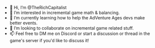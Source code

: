 - 👋 Hi, I’m @TheRichCapitalist
- 👀 I’m interested in incremental game math & balancing.
- 🌱 I’m currently learning how to help the AdVenture Ages devs make better events.
- 💞️ I’m looking to collaborate on incremental game related stuff.
- 📫 Feel free to DM me on Discord or start a discussion or thread in the game's server if you'd like to discuss it!

<!---
TheRichCapitalist/TheRichCapitalist is a ✨ special ✨ repository because its `README.md` (this file) appears on your GitHub profile.
You can click the Preview link to take a look at your changes.
--->
